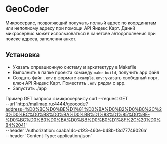 # GeoCoder
Микросервис, позволяющий получать полный адрес по координатам или неполному адресу при помощи API Яндекс Карт. Даннй микросервис может использоваться в качетсве автодополнения при поиске адреса, заполения анкет. 

## Установка
* Указать опреационную систему и архитектуру в Makefile
* Выполнить в папке проекта команду `make build`, получить app файл
* Создать файл `.env` в формате `example.env`: указать свободный порт, ключ API Яндекс Карт. Поместить `.env` рядом с app.
* Запустить ./app 

Пример GET запроса к микросервису curl --request GET \
  --url 'http://mallmap.ru:4444/geocode?address=%D0%BC%D0%BE%D1%81%D0%BA%D0%B2%D0%B0%2C%20%D0%BC%D0%B8%D0%BA%D0%BB%D1%83%D1%85%D0%BE-%D0%BC%D0%B0%D0%BA%D0%BB%D0%B0%D1%8F%2C%20%D0%B4%2041' \
  --header 'Authorization: caaba14c-c123-460e-b48b-f3d77749026a' \
  --header 'Content-Type: application/json'
